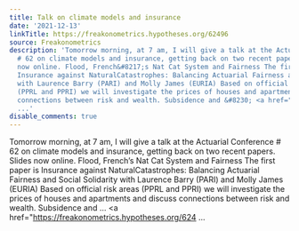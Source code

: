 ```yaml
---
title: Talk on climate models and insurance
date: '2021-12-13'
linkTitle: https://freakonometrics.hypotheses.org/62496
source: Freakonometrics
description: 'Tomorrow morning, at 7 am, I will give a talk at the Actuarial Conference
  # 62 on climate models and insurance, getting back on two recent papers. Slides
  now online. Flood, French&#8217;s Nat Cat System and Fairness The first paper is
  Insurance against NaturalCatastrophes: Balancing Actuarial Fairness and Social Solidarity
  with Laurence Barry (PARI) and Molly James (EURIA) Based on official risk areas
  (PPRL and PPRI) we will investigate the prices of houses and apartments and discuss
  connections between risk and wealth. Subsidence and &#8230; <a href="https://freakonometrics.hypotheses.org/624
  ...'
disable_comments: true
---
```

Tomorrow morning, at 7 am, I will give a talk at the Actuarial Conference # 62 on climate models and insurance, getting back on two recent papers. Slides now online. Flood, French&#8217;s Nat Cat System and Fairness The first paper is Insurance against NaturalCatastrophes: Balancing Actuarial Fairness and Social Solidarity with Laurence Barry (PARI) and Molly James (EURIA) Based on official risk areas (PPRL and PPRI) we will investigate the prices of houses and apartments and discuss connections between risk and wealth. Subsidence and &#8230; <a href="https://freakonometrics.hypotheses.org/624 ...